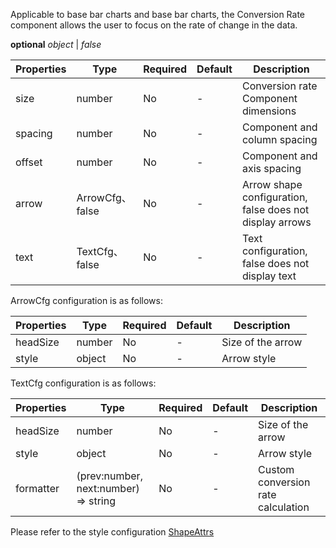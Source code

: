 Applicable to base bar charts and base bar charts, the Conversion Rate component allows the user to focus on the rate of change in the data.

<description>**optional** _object_ | _false_</description>

| Properties | Type            | Required | Default | Description                                              |
| ---------- | --------------- | -------- | ------- | -------------------------------------------------------- |
| size       | number          | No       | -       | Conversion rate Component dimensions                     |
| spacing    | number          | No       | -       | Component and column spacing                             |
| offset     | number          | No       | -       | Component and axis spacing                               |
| arrow      | ArrowCfg、false | No       | -       | Arrow shape configuration, false does not display arrows |
| text       | TextCfg、false  | No       | -       | Text configuration, false does not display text          |

ArrowCfg configuration is as follows:

| Properties | Type   | Required | Default | Description       |
| ---------- | ------ | -------- | ------- | ----------------- |
| headSize   | number | No       | -       | Size of the arrow |
| style      | object | No       | -       | Arrow style       |

TextCfg configuration is as follows:

| Properties | Type                                 | Required | Default | Description                        |
| ---------- | ------------------------------------ | -------- | ------- | ---------------------------------- |
| headSize   | number                               | No       | -       | Size of the arrow                  |
| style      | object                               | No       | -       | Arrow style                        |
| formatter  | (prev:number, next:number) => string | No       | -       | Custom conversion rate calculation |

Please refer to the style configuration [ShapeAttrs](/en/docs/api/graphic-style)
